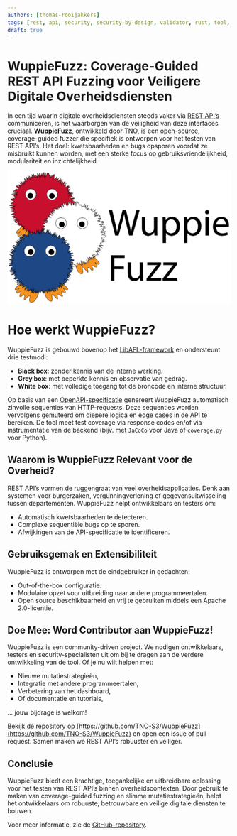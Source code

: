 ```yaml
---
authors: [thomas-rooijakkers]
tags: [rest, api, security, security-by-design, validator, rust, tool, openapi, open-source, development, devops]
draft: true
---
```


# WuppieFuzz: Coverage-Guided REST API Fuzzing voor Veiligere Digitale Overheidsdiensten
In een tijd waarin digitale overheidsdiensten steeds vaker via [REST API’s](../2025/07/10/openapi-31-in-zicht#van-rest-naar-http) communiceren, is het waarborgen van de veiligheid van deze interfaces cruciaal. **[WuppieFuzz](https://github.com/TNO-S3/WuppieFuzz)**, ontwikkeld door [TNO](https://tno.nl), is een open-source, coverage-guided fuzzer die specifiek is ontworpen voor het testen van REST API’s. Het doel: kwetsbaarheden en bugs opsporen voordat ze misbruikt kunnen worden, met een sterke focus op gebruiksvriendelijkheid, modulariteit en inzichtelijkheid.

![Logo of WuppieFuzz](./img/WuppieFuzz.svg)

<!-- truncate -->

# Hoe werkt WuppieFuzz?
WuppieFuzz is gebouwd bovenop het [LibAFL-framework](https://github.com/AFLplusplus/LibAFL) en ondersteunt drie testmodi:
- **Black box**: zonder kennis van de interne werking.
- **Grey box**: met beperkte kennis en observatie van gedrag.
- **White box**: met volledige toegang tot de broncode en interne structuur.

Op basis van een [OpenAPI-specificatie](../../kennisbank/apis/openapi-specification) genereert WuppieFuzz automatisch zinvolle sequenties van HTTP-requests. Deze sequenties worden vervolgens gemuteerd om diepere logica en edge cases in de API te bereiken. De tool meet test coverage via response codes en/of via instrumentatie van de backend (bijv. met `JaCoCo` voor Java of `coverage.py` voor Python).

## Waarom is WuppieFuzz Relevant voor de Overheid?
REST API’s vormen de ruggengraat van veel overheidsapplicaties. Denk aan systemen voor burgerzaken, vergunningverlening of gegevensuitwisseling tussen departementen. WuppieFuzz helpt ontwikkelaars en testers om:
- Automatisch kwetsbaarheden te detecteren.
- Complexe sequentiële bugs op te sporen.
- Afwijkingen van de API-specificatie te identificeren.

## Gebruiksgemak en Extensibiliteit
WuppieFuzz is ontworpen met de eindgebruiker in gedachten:
- Out-of-the-box configuratie.
- Modulaire opzet voor uitbreiding naar andere programmeertalen.
- Open source beschikbaarheid en vrij te gebruiken middels een Apache 2.0-licentie.

## Doe Mee: Word Contributor aan WuppieFuzz!
WuppieFuzz is een community-driven project. We nodigen ontwikkelaars, testers en security-specialisten uit om bij te dragen aan de verdere ontwikkeling van de tool. Of je nu wilt helpen met:
- Nieuwe mutatiestrategieën,
- Integratie met andere programmeertalen,
- Verbetering van het dashboard,
- Of documentatie en tutorials,

... jouw bijdrage is welkom!

Bekijk de repository op [https://github.com/TNO-S3/WuppieFuzz](https://github.com/TNO-S3/WuppieFuzz) en open een issue of pull request. Samen maken we REST API’s robuuster en veiliger.

## Conclusie
WuppieFuzz biedt een krachtige, toegankelijke en uitbreidbare oplossing voor het testen van REST API’s binnen overheidscontexten. Door gebruik te maken van coverage-guided fuzzing en slimme mutatiestrategieën, helpt het ontwikkelaars om robuuste, betrouwbare en veilige digitale diensten te bouwen.

Voor meer informatie, zie de [GitHub-repository](https://github.com/TNO-S3/WuppieFuzz).
